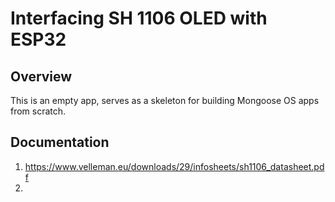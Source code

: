 # Interfacing SH 1106 OLED with ESP32 

## Overview

This is an empty app, serves as a skeleton for building Mongoose OS
apps from scratch.

## Documentation

1. https://www.velleman.eu/downloads/29/infosheets/sh1106_datasheet.pdf
2.  
